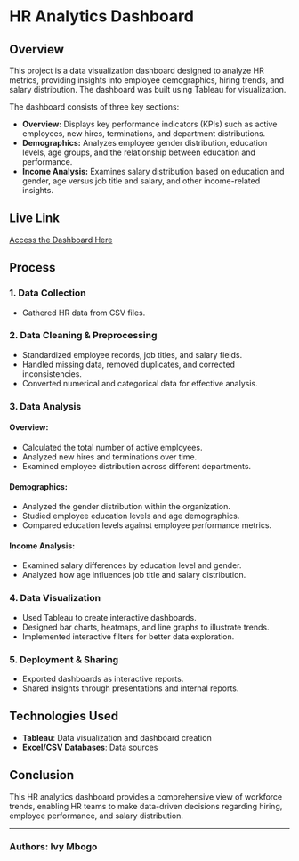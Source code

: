 # HR Analytics Dashboard

## Overview
This project is a data visualization dashboard designed to analyze HR metrics, providing insights into employee demographics, hiring trends, and salary distribution. The dashboard was built using Tableau for visualization.

The dashboard consists of three key sections:
- **Overview:** Displays key performance indicators (KPIs) such as active employees, new hires, terminations, and department distributions.
- **Demographics:** Analyzes employee gender distribution, education levels, age groups, and the relationship between education and performance.
- **Income Analysis:** Examines salary distribution based on education and gender, age versus job title and salary, and other income-related insights.

## Live Link
[Access the Dashboard Here](https://public.tableau.com/app/profile/ivy.mbogo/viz/HRASSIGNMENTDASHBOARD/HRSummary)

## Process
### 1. Data Collection
- Gathered HR data from CSV files.


### 2. Data Cleaning & Preprocessing
- Standardized employee records, job titles, and salary fields.
- Handled missing data, removed duplicates, and corrected inconsistencies.
- Converted numerical and categorical data for effective analysis.

### 3. Data Analysis
#### Overview:
- Calculated the total number of active employees.
- Analyzed new hires and terminations over time.
- Examined employee distribution across different departments.

#### Demographics:
- Analyzed the gender distribution within the organization.
- Studied employee education levels and age demographics.
- Compared education levels against employee performance metrics.

#### Income Analysis:
- Examined salary differences by education level and gender.
- Analyzed how age influences job title and salary distribution.

### 4. Data Visualization
- Used Tableau to create interactive dashboards.
- Designed bar charts, heatmaps, and line graphs to illustrate trends.
- Implemented interactive filters for better data exploration.

### 5. Deployment & Sharing
- Exported dashboards as interactive reports.
- Shared insights through presentations and internal reports.

## Technologies Used
- **Tableau**: Data visualization and dashboard creation
- **Excel/CSV Databases**: Data sources


## Conclusion
This HR analytics dashboard provides a comprehensive view of workforce trends, enabling HR teams to make data-driven decisions regarding hiring, employee performance, and salary distribution.

---

### Authors: Ivy  Mbogo
